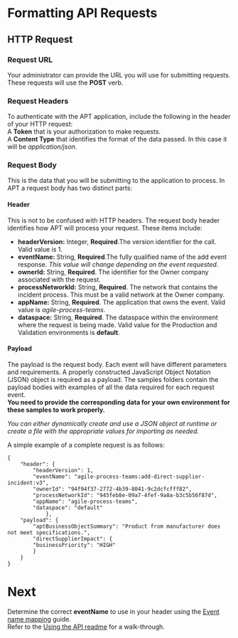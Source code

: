 # Formatting API Requests  

## HTTP Request  

### Request URL  

Your administrator can provide the URL you will use for submitting requests.  
These requests will use the **POST** verb.

### Request Headers  

To authenticate with the APT application, include the following in the header of your HTTP request:  
A **Token** that is your authorization to make requests.  
A **Content Type** that identifies the format of the data passed.  In this case it will be *application/json*.  

### Request Body  

This is the data that you will be submitting to the application to process.  In APT a request body has two distinct parts:  

#### Header  

This is not to be confused with HTTP headers.  The request body header identifies how APT will process your request.  These items include:  
- **headerVersion:** Integer, **Required**.The version identifier for the call. Valid value is 1.  
- **eventName:** String, **Required**.The fully qualified name of the add event response.  *This value will change depending on the event requested*.  
- **ownerId:** String, **Required**. The identifier for the Owner company associated with the request.  
- **processNetworkId:** String, **Required**. The network that contains the incident process. This must be a valid network at the Owner company.  
- **appName:** String, **Required**. The application that owns the event. Valid value is *agile-process-teams*.  
- **dataspace:** String, **Required**. The dataspace within the environment where the request is being made. Valid value for the Production and Validation environments is **default**.    

#### Payload
The payload is the request body.  Each event will have different parameters and requirements.  A properly constructed JavaScript Object Notation (JSON) object is required as a payload.  The samples folders contain the payload bodies with examples of all the data required for each request event.  
**You need to provide the corresponding data for your own environment for these samples to work properly.**  

*You can either dynamically create and use a JSON object at runtime or create a file with the appropriate values for importing as needed.*  

A simple example of a complete request is as follows:  
```
{
    "header": {
        "headerVersion": 1,
        "eventName": "agile-process-teams:add-direct-supplier-incident:v3",
        "ownerId": "94f94f37-2772-4b39-8041-9c2dcfcfff82",
        "processNetworkId": "945feb8e-09a7-4fef-9a8a-b3c5b56f87d",
        "appName": "agile-process-teams",
        "dataspace": "default"
            },
    "payload": {
        "aptBusinessObjectSummary": "Product from manufacturer does not meet specifications.",
        "directSupplierImpact": {
        "businessPriority": "HIGH"
        }
    }
}
```

# Next  
Determine the correct **eventName** to use in your header using the [Event name mapping](EventNames.MD) guide.  
Refer to the [Using the API readme](UsingTheAPI.MD) for a walk-through.  
